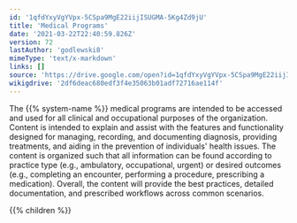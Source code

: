 ```yaml
---
id: '1qfdYxyVgYVpx-5CSpa9MgE22iijISUGMA-5Kg4Zd9jU'
title: 'Medical Programs'
date: '2021-03-22T22:40:59.826Z'
version: 72
lastAuthor: 'godlewski8'
mimeType: 'text/x-markdown'
links: []
source: 'https://drive.google.com/open?id=1qfdYxyVgYVpx-5CSpa9MgE22iijISUGMA-5Kg4Zd9jU'
wikigdrive: '2df6deac680edf3f4e35063b01adf72716ae114f'
---
```

The {{% system-name %}} medical programs are intended to be accessed and used for all clinical and occupational purposes of the organization. Content is intended to explain and assist with the features and functionality designed for managing, recording, and documenting diagnosis, providing treatments, and aiding in the prevention of individuals' health issues. The content is organized such that all information can be found according to practice type (e.g., ambulatory, occupational, urgent) or desired outcomes (e.g., completing an encounter, performing a procedure, prescribing a medication). Overall, the content will provide the best practices, detailed documentation, and prescribed workflows across common scenarios.

{{% children %}}
